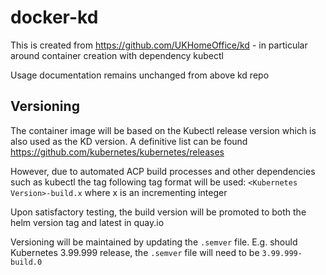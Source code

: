 # docker-kd

This is created from https://github.com/UKHomeOffice/kd - in particular around container creation with dependency kubectl

Usage documentation remains unchanged from above kd repo

## Versioning
The container image will be based on the Kubectl release version which is also used as the KD version. A definitive list can be found https://github.com/kubernetes/kubernetes/releases

However, due to automated ACP build processes and other dependencies such as kubectl the tag following tag format will be used:
`<Kubernetes Version>-build.x` where x is an incrementing integer

Upon satisfactory testing, the build version will be promoted to both the helm version tag and latest in quay.io

Versioning will be maintained by updating the `.semver` file. E.g. should Kubernetes 3.99.999 release, the `.semver` file will need to be `3.99.999-build.0`